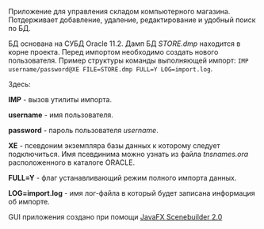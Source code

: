 Приложение для управления складом компьютерного магазина. Потдерживает добавление, удаление, редактирование и удобный поиск по БД.

БД основана на СУБД Oracle 11.2. Дамп БД *STORE.dmp* находится в корне проекта. Перед импортом необходимо создать нового пользователя. Пример структуры команды выполняющей импорт: `IMP username/password@XE FILE=STORE.dmp FULL=Y LOG=import.log`.

Здесь:

**IMP** - вызов утилиты импорта.

**username** - имя пользователя.

**password** - пароль пользователя *username*.

**XE** - псевдоним экземпляра базы данных к которому следует подключиться. Имя псевдинима можно узнать из файла *tnsnames.ora* расположенного в каталоге ORACLE.

**FULL=Y** - флаг устанавливающий режим полного импорта данных.

**LOG=import.log** - имя лог-файла в который будет записана информация об импорте.

GUI приложения создано при помощи [JavaFX Scenebuilder 2.0](http://www.oracle.com/technetwork/java/javase/downloads/sb2download-2177776.html)
